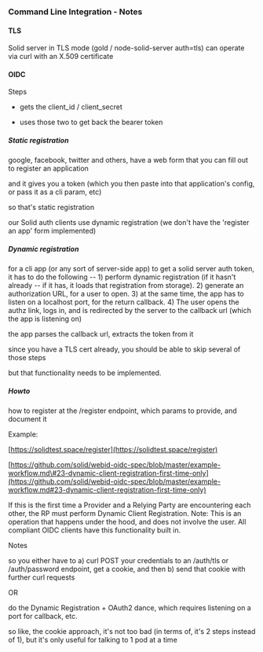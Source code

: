 ### **Command Line Integration - Notes**

#### **TLS**

Solid server in TLS mode \(gold / node-solid-server auth=tls\) can operate via curl with an X.509 certificate

#### **OIDC**

Steps

* gets the client\_id / client\_secret

* uses those two to get back the bearer token

##### _**Static registration**_

google, facebook, twitter and others, have a web form that you can fill out to register an application

and it gives you a token \(which you then paste into that application's config, or pass it as a cli param, etc\)

so that's static registration

our Solid auth clients use dynamic registration \(we don't have the 'register an app' form implemented\)

##### _**Dynamic registration**_

for a cli app \(or any sort of server-side app\) to get a solid server auth token, it has to do the following -- 1\) perform dynamic registration \(if it hasn't already -- if it has, it loads that registration from storage\). 2\) generate an authorization URL, for a user to open. 3\) at the same time, the app has to listen on a localhost port, for the return callback. 4\) The user opens the authz link, logs in, and is redirected by the server to the callback url \(which the app is listening on\)

the app parses the callback url, extracts the token from it

since you have a TLS cert already, you should be able to skip several of those steps

but that functionality needs to be implemented.

##### **Howto**

how to register at the /register endpoint, which params to provide, and document it

Example:

[https://solidtest.space/register](https://solidtest.space/register)

[https://github.com/solid/webid-oidc-spec/blob/master/example-workflow.md\#23-dynamic-client-registration-first-time-only](https://github.com/solid/webid-oidc-spec/blob/master/example-workflow.md#23-dynamic-client-registration-first-time-only)

If this is the first time a Provider and a Relying Party are encountering each other, the RP must perform Dynamic Client Registration. Note: This is an operation that happens under the hood, and does not involve the user. All compliant OIDC clients have this functionality built in.



Notes





so you either have to a\) curl POST your credentials to an /auth/tls or /auth/password endpoint, get a cookie, and then b\) send that cookie with further curl requests

OR

do the Dynamic Registration + OAuth2 dance, which requires listening on a port for callback, etc.

so like, the cookie approach, it's not too bad \(in terms of, it's 2 steps instead of 1\), but it's only useful for talking to 1 pod at a time

